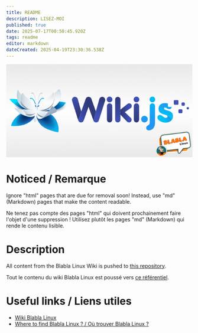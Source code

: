 ```yaml
---
title: README
description: LISEZ-MOI
published: true
date: 2025-07-17T00:50:45.920Z
tags: readme
editor: markdown
dateCreated: 2025-04-19T23:30:36.538Z
---
```


<p style="text-align: center"><img src="/readme/wikijs-bbl.png"></p>

# Noticed / Remarque
Ignore "html" pages that are due for removal soon! Instead, use "md" (Markdown) pages that make the content readable.

Ne tenez pas compte des pages "html" qui doivent prochainement faire l'objet d'une suppression ! Utilisez plutôt les pages "md" (Markdown) qui rende le contenu lisible.
# Description
All content from the Blabla Linux Wiki is pushed to [this repository](https://github.com/anyblabla/wiki).

Tout le contenu du wiki Blabla Linux est poussé vers [ce référentiel](https://github.com/anyblabla/wiki).

# Useful links / Liens utiles
- [Wiki Blabla Linux](https://wiki.blablalinux.be)
- [Where to find Blabla Linux ? / Où trouver Blabla Linux ?](https://link.blablalinux.be)
